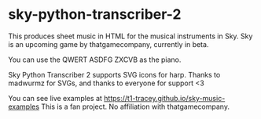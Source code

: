 # sky-python-transcriber-2
This produces sheet music in HTML for the musical instruments in Sky. Sky is an upcoming game by thatgamecompany, currently in beta.

You can use the QWERT ASDFG ZXCVB as the piano.

Sky Python Transcriber 2 supports SVG icons for harp. Thanks to madwurmz for SVGs, and thanks to everyone for support <3

You can see live examples at https://t1-tracey.github.io/sky-music-examples This is a fan project. No affiliation with thatgamecompany.
